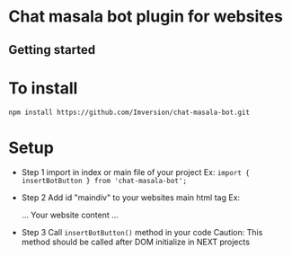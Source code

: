 # Chat masala bot plugin for websites

## Getting started

# To install
```
npm install https://github.com/Imversion/chat-masala-bot.git
```
# Setup
- Step 1
	import in index or main file of your project
	Ex: ```import { insertBotButton } from 'chat-masala-bot';```

- Step 2
	Add id "maindiv" to your websites main html tag
	Ex: <div id="maindiv">
			...
			Your website content
			...
		</div> 
- Step 3
	Call ``insertBotButton()`` method in your code
	Caution: This method should be called after DOM initialize in NEXT projects

